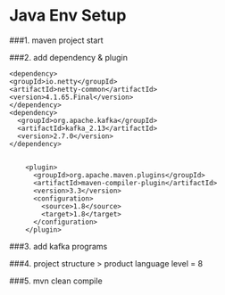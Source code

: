 # Java Env Setup

###1. maven project start

###2. add dependency & plugin

    <dependency>
    <groupId>io.netty</groupId>
    <artifactId>netty-common</artifactId>
    <version>4.1.65.Final</version>
    </dependency>
    <dependency>
      <groupId>org.apache.kafka</groupId>
      <artifactId>kafka_2.13</artifactId>
      <version>2.7.0</version>
    </dependency>


        <plugin>
          <groupId>org.apache.maven.plugins</groupId>
          <artifactId>maven-compiler-plugin</artifactId>
          <version>3.3</version>
          <configuration>
            <source>1.8</source>
            <target>1.8</target>
          </configuration>
        </plugin>


###3. add kafka programs

###4. project structure > product language level = 8

###5. mvn clean compile